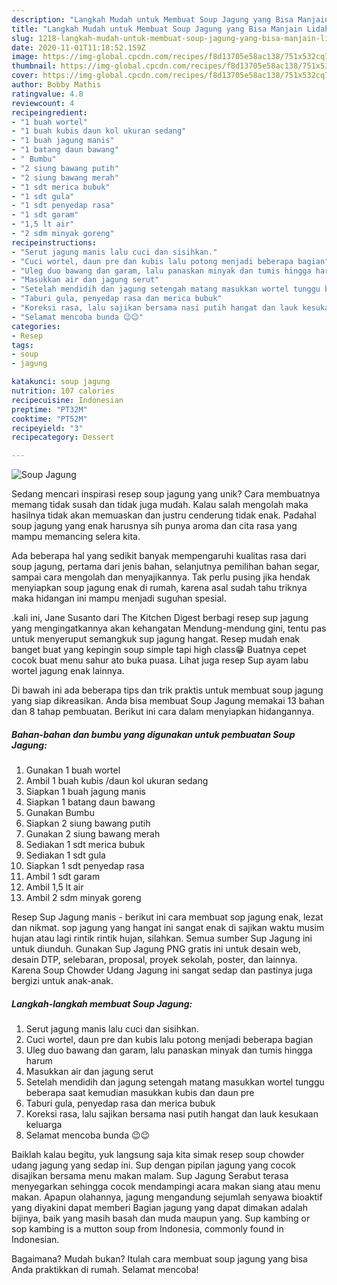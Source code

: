 ```yaml
---
description: "Langkah Mudah untuk Membuat Soup Jagung yang Bisa Manjain Lidah"
title: "Langkah Mudah untuk Membuat Soup Jagung yang Bisa Manjain Lidah"
slug: 1218-langkah-mudah-untuk-membuat-soup-jagung-yang-bisa-manjain-lidah
date: 2020-11-01T11:18:52.159Z
image: https://img-global.cpcdn.com/recipes/f8d13705e58ac138/751x532cq70/soup-jagung-foto-resep-utama.jpg
thumbnail: https://img-global.cpcdn.com/recipes/f8d13705e58ac138/751x532cq70/soup-jagung-foto-resep-utama.jpg
cover: https://img-global.cpcdn.com/recipes/f8d13705e58ac138/751x532cq70/soup-jagung-foto-resep-utama.jpg
author: Bobby Mathis
ratingvalue: 4.8
reviewcount: 4
recipeingredient:
- "1 buah wortel"
- "1 buah kubis daun kol ukuran sedang"
- "1 buah jagung manis"
- "1 batang daun bawang"
- " Bumbu"
- "2 siung bawang putih"
- "2 siung bawang merah"
- "1 sdt merica bubuk"
- "1 sdt gula"
- "1 sdt penyedap rasa"
- "1 sdt garam"
- "1,5 lt air"
- "2 sdm minyak goreng"
recipeinstructions:
- "Serut jagung manis lalu cuci dan sisihkan."
- "Cuci wortel, daun pre dan kubis lalu potong menjadi beberapa bagian"
- "Uleg duo bawang dan garam, lalu panaskan minyak dan tumis hingga harum"
- "Masukkan air dan jagung serut"
- "Setelah mendidih dan jagung setengah matang masukkan wortel tunggu beberapa saat kemudian masukkan kubis dan daun pre"
- "Taburi gula, penyedap rasa dan merica bubuk"
- "Koreksi rasa, lalu sajikan bersama nasi putih hangat dan lauk kesukaan keluarga"
- "Selamat mencoba bunda 😉😉"
categories:
- Resep
tags:
- soup
- jagung

katakunci: soup jagung 
nutrition: 107 calories
recipecuisine: Indonesian
preptime: "PT32M"
cooktime: "PT52M"
recipeyield: "3"
recipecategory: Dessert

---
```



![Soup Jagung](https://img-global.cpcdn.com/recipes/f8d13705e58ac138/751x532cq70/soup-jagung-foto-resep-utama.jpg)

Sedang mencari inspirasi resep soup jagung yang unik? Cara membuatnya memang tidak susah dan tidak juga mudah. Kalau salah mengolah maka hasilnya tidak akan memuaskan dan justru cenderung tidak enak. Padahal soup jagung yang enak harusnya sih punya aroma dan cita rasa yang mampu memancing selera kita.

Ada beberapa hal yang sedikit banyak mempengaruhi kualitas rasa dari soup jagung, pertama dari jenis bahan, selanjutnya pemilihan bahan segar, sampai cara mengolah dan menyajikannya. Tak perlu pusing jika hendak menyiapkan soup jagung enak di rumah, karena asal sudah tahu triknya maka hidangan ini mampu menjadi suguhan spesial.

.kali ini, Jane Susanto dari The Kitchen Digest berbagi resep sup jagung yang mengingatkannya akan kehangatan Mendung-mendung gini, tentu pas untuk menyeruput semangkuk sup jagung hangat. Resep mudah enak banget buat yang kepingin soup simple tapi high class😁 Buatnya cepet cocok buat menu sahur ato buka puasa. Lihat juga resep Sup ayam labu wortel jagung enak lainnya.


Di bawah ini ada beberapa tips dan trik praktis untuk membuat soup jagung yang siap dikreasikan. Anda bisa membuat Soup Jagung memakai 13 bahan dan 8 tahap pembuatan. Berikut ini cara dalam menyiapkan hidangannya.

<!--inarticleads1-->

##### Bahan-bahan dan bumbu yang digunakan untuk pembuatan Soup Jagung:

1. Gunakan 1 buah wortel
1. Ambil 1 buah kubis /daun kol ukuran sedang
1. Siapkan 1 buah jagung manis
1. Siapkan 1 batang daun bawang
1. Gunakan  Bumbu
1. Siapkan 2 siung bawang putih
1. Gunakan 2 siung bawang merah
1. Sediakan 1 sdt merica bubuk
1. Sediakan 1 sdt gula
1. Siapkan 1 sdt penyedap rasa
1. Ambil 1 sdt garam
1. Ambil 1,5 lt air
1. Ambil 2 sdm minyak goreng


Resep Sup Jagung manis - berikut ini cara membuat sop jagung enak, lezat dan nikmat. sop jagung yang hangat ini sangat enak di sajikan waktu musim hujan atau lagi rintik rintik hujan, silahkan. Semua sumber Sup Jagung ini untuk diunduh. Gunakan Sup Jagung PNG gratis ini untuk desain web, desain DTP, selebaran, proposal, proyek sekolah, poster, dan lainnya. Karena Soup Chowder Udang Jagung ini sangat sedap dan pastinya juga bergizi untuk anak-anak. 

<!--inarticleads2-->

##### Langkah-langkah membuat Soup Jagung:

1. Serut jagung manis lalu cuci dan sisihkan.
1. Cuci wortel, daun pre dan kubis lalu potong menjadi beberapa bagian
1. Uleg duo bawang dan garam, lalu panaskan minyak dan tumis hingga harum
1. Masukkan air dan jagung serut
1. Setelah mendidih dan jagung setengah matang masukkan wortel tunggu beberapa saat kemudian masukkan kubis dan daun pre
1. Taburi gula, penyedap rasa dan merica bubuk
1. Koreksi rasa, lalu sajikan bersama nasi putih hangat dan lauk kesukaan keluarga
1. Selamat mencoba bunda 😉😉


Baiklah kalau begitu, yuk langsung saja kita simak resep soup chowder udang jagung yang sedap ini. Sup dengan pipilan jagung yang cocok disajikan bersama menu makan malam. Sup Jagung Serabut terasa menyegarkan sehingga cocok mendampingi acara makan siang atau menu makan. Apapun olahannya, jagung mengandung sejumlah senyawa bioaktif yang diyakini dapat memberi Bagian jagung yang dapat dimakan adalah bijinya, baik yang masih basah dan muda maupun yang. Sup kambing or sop kambing is a mutton soup from Indonesia, commonly found in Indonesian. 

Bagaimana? Mudah bukan? Itulah cara membuat soup jagung yang bisa Anda praktikkan di rumah. Selamat mencoba!
